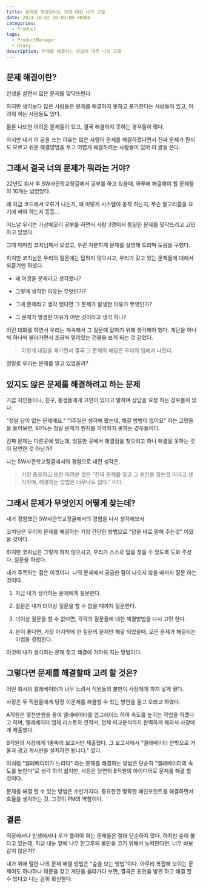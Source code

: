 ```yaml
---
title: 문제를 해결한다는 것에 대한 나의 고찰
date: 2024-10-02 10:00:00 +0900
categories:
  - Product
tags:
  - ProductManager
  - Diary
description: 문제를 해결하는 방법에 대한 나의 고찰
---
```


  

## 문제 해결이란?

인생을 살면서 많은 문제를 맞닥뜨린다.

하지만 생각보다 많은 사람들은 문제를 해결하지 못하고 포기한다는 사람들이 있고, 어려워 하는 사람들도 있다.

물론 나또한 어려운 문제들이 있고, 결국 해결하지 못하는 경우들이 많다.

하지만 내가 이 글을 쓰는 이유는 많은 사람이 문제를 해결하겠다면서 진짜 문제가 뭔지도 모르고 쉬운 해결방법을 두고 어렵게 해결하려는 사람들이 있어 이 글을 쓴다.

  

## 그래서 결국 너의 문제가 뭐라는 거야?

22년도 퇴사 후 SW사관학교정글에서 공부를 하고 있을때, 하루에 해결해야 할 문제들이 10개는 넘었었다.

왜 지금 코드에서 오류가 나는지, 왜 이렇게 시스템이 동작 하는지, 무슨 알고리즘을 요기에 써야 하는지 등등...

  

어느날 우리는 가상메모리 공부를 하면서 사람 3명이서 동일한 문제를 맞닥뜨리고 고민하고 있었다.

그때 때마침 코치님께서 오셨고, 우린 차분하게 문제를 설명해 드리며 도움을 구했다.

하지만 코치님은 우리의 질문에는 답하지 않으시고, 우리가 갖고 있는 문제들에 대해서 되묻기만 하셨다.

- 왜 이것을 문제라고 생각했나?

- 그렇게 생각한 이유는 무엇인가?

- 그게 문제라고 생각 했다면 그 문제가 발생한 이유가 무엇인가?

- 그 문제가 발생한 이유가 어떤 것이라고 생각 하나?

  

이런 대화를 하면서 우리는 계속해서 그 질문에 답하기 위해 생각해야 했다. 계단을 하나씩 하나씩 올라가면서 조금씩 멀리있는 건물을 보게 되는 것 같았다.

  

>이렇게 대답을 해가면서 결국 그 문제의 해답은 우리의 입에서 나왔다.

  

정말로 우리는 문제를 알고 있었을까?

  

## 있지도 않은 문제를 해결하려고 하는 문제

가끔 지인들이나, 친구, 동생들에게 고민이 있다고 말하며 상담을 요청 하는 경우들이 있다.

"정말 답이 없는 문제에요." "1주일은 생각해 봤는데, 해결 방법이 없어요" 하는 고민들을 들어보면, 90%는 정말 문제가 뭔지를 파악하지 못하는 경우들이다.

진짜 문제는 다른곳에 있는데, 엉뚱한 곳에서 해결점을 찾으려고 하니 해결을 못하는 것이 당연한 것 아닌가?

나는 SW사관학교정글에서의 경험으로 내린 생각은.

  

>가장 중요하고 또한 어려운 것은 "진짜 문제를 찾고 그 원인을 찾는것 이라고 생각하며, 해결하는 방법은 너무나도 쉽다." 이다.

  

## 그래서 문제가 무엇인지 어떻게 찾는데?

내가 경험했던 SW사관학교정글에서의 경험을 다시 생각해보자

코치님은 우리의 문제를 해결하는 가장 간단한 방법으로 "답을 바로 말해 주는것" 이였을 것이다.

하지만 코치님은 그렇게 하지 않으시고, 우리가 스스로 답을 찾을 수 있도록 도와 주셨다. 질문을 하셨다.

내가 주목하는 점은 이것이다. 나의 문제에서 궁금한 점이 나오지 않을 때까지 질문 하는 것이다.

  

1. 지금 내가 생각하는 문제에게 질문한다.

2. 질문은 내가 더이상 질문을 할 수 없을 때까지 질문한다.

3. 더이상 질문을 할 수 없다면, 각각의 질문들에 대한 해결방법을 다시 고민 한다.

4. 운이 좋다면, 가장 마지막에 한 질문의 문제만 해결 되었을때, 모든 문제가 해결되는 마법을 경험한다.

  

이것이 내가 생각하는 문제 찾고 해결에 가까워 지는 방법이다.

  

## 그렇다면 문제를 해결할때 고려 할 것은?

어떤 회사의 엘레베이터가 너무 느려서 직원들의 불만이 사장에게 까지 닿게 됐다.

사장은 두 직원들에게 당장 이문제를 해결할 수 있는 방안을 들고 오라고 하였다.

  

A직원은 몇천만원을 들여 엘레베이터를 업그레이드 하여 속도를 높히는 작업을 하겠다고 하며, 엘레베이터 업체 리스트와 견적서, 업체 비교분석까지 완벽하게 해와서 사장에게 제출했다.

  

B직원의 사장에게 1줄짜리 보고서만 제출했다. 그 보고서에서 "엘레베이터 안밖으로 거울과 광고 게시판을 설치하면 됩니다." 였다.

  

이처럼 "엘레베이터가 느리다" 라는 문제를 해결하는 방법은 단순히 "엘레베이터의 속도를 높힌다"로 생각 하기 쉽지만, 사장은 당연히 B직원의 아이디어로 문제를 해결 할 것이다.

문제를 해결 할 수 있는 방법은 수만가지다. 중요한건 명확한 페인포인트를 해결하면서 효율을 생각하는 것. 그것이 PM의 역할이다.

  

## 결론

직장에서나 인생에서나 우가 풀어야 하는 문제들은 절대 단순하지 않다. 하지만 숲이 불타고 있는데, 지금 내눈 앞에 나무 한그루의 불만을 끄기 위해서 노력한다면, 너무 바보같지 않은가?

내가 위애 말한 나의 문제 해결 방법은 "숲을 보는 방법"이다. 아무리 복잡해 보이는 문제여도 하나하나 의문을 갖고 계단을 올라가다 보면, 결국은 원인을 발견 하고 해결 할 수 있다고 나는 감히 확신한다.